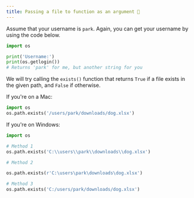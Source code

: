 ```yaml
---
title: Passing a file to function as an argument 🦌
---
```


Assume that your username is `park`. Again, you can get your username by using the code below.

```python
import os

print('Username:')
print(os.getlogin())
# Returns 'park' for me, but another string for you
```

We will try calling the `exists()` function that returns `True` if a file exists in the given path, and `False` if otherwise.

If you're on a Mac:

```python
import os
os.path.exists('/users/park/downloads/dog.xlsx')
```

If you're on Windows:

```python
import os

# Method 1
os.path.exists('C:\\users\\park\\downloads\\dog.xlsx')

# Method 2

os.path.exists(r'C:\users\park\downloads\dog.xlsx')

# Method 3
os.path.exists('C:/users/park/downloads/dog.xlsx')
```
